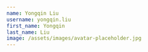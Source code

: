 ```yaml
---
name: Yongqin Liu
username: yongqin.liu
first_name: Yongqin
last_name: Liu
image: /assets/images/avatar-placeholder.jpg
---
```

